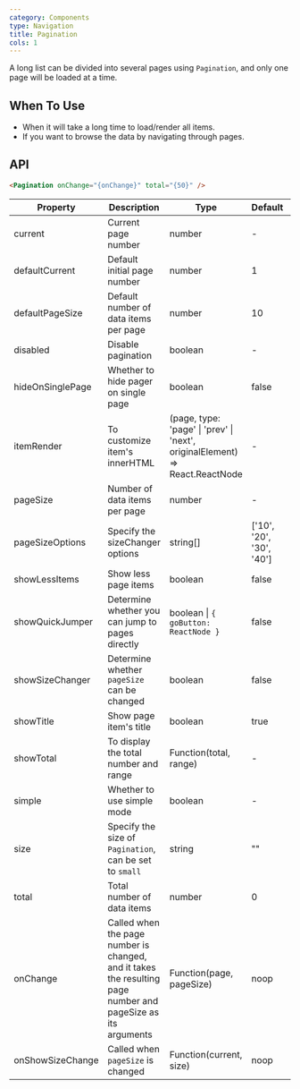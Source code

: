 ```yaml
---
category: Components
type: Navigation
title: Pagination
cols: 1
---
```


A long list can be divided into several pages using `Pagination`, and only one page will be loaded at a time.

## When To Use

- When it will take a long time to load/render all items.
- If you want to browse the data by navigating through pages.

## API

```html
<Pagination onChange="{onChange}" total="{50}" />
```

| Property | Description | Type | Default | Version |
| --- | --- | --- | --- | --- |
| current | Current page number | number | - |  |
| defaultCurrent | Default initial page number | number | 1 |  |
| defaultPageSize | Default number of data items per page | number | 10 |  |
| disabled | Disable pagination | boolean | - | 3.18.0 |
| hideOnSinglePage | Whether to hide pager on single page | boolean | false | 3.1.0 |
| itemRender | To customize item's innerHTML | (page, type: 'page' \| 'prev' \| 'next', originalElement) => React.ReactNode | - |  |
| pageSize | Number of data items per page | number | - |  |
| pageSizeOptions | Specify the sizeChanger options | string\[] | \['10', '20', '30', '40'] |  |
| showLessItems | Show less page items | boolean | false | 3.16.3 |
| showQuickJumper | Determine whether you can jump to pages directly | boolean \| `{ goButton: ReactNode }` | false |  |
| showSizeChanger | Determine whether `pageSize` can be changed | boolean | false |  |
| showTitle | Show page item's title | boolean | true |  |
| showTotal | To display the total number and range | Function(total, range) | - |  |
| simple | Whether to use simple mode | boolean | - |  |
| size | Specify the size of `Pagination`, can be set to `small` | string | "" |  |
| total | Total number of data items | number | 0 |  |
| onChange | Called when the page number is changed, and it takes the resulting page number and pageSize as its arguments | Function(page, pageSize) | noop |  |
| onShowSizeChange | Called when `pageSize` is changed | Function(current, size) | noop |  |
